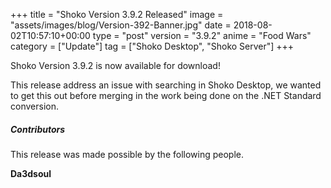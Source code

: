 +++
title = "Shoko Version 3.9.2 Released"
image = "assets/images/blog/Version-392-Banner.jpg"
date = 2018-08-02T10:57:10+00:00
type = "post"
version = "3.9.2"
anime = "Food Wars"
category = ["Update"]
tag = ["Shoko Desktop", "Shoko Server"]
+++

Shoko Version 3.9.2 is now available for download!

This release address an issue with searching in Shoko Desktop, we wanted to get this out before merging in the work being done on the .NET Standard conversion. 

##### Contributors

This release was made possible by the following people. 

**Da3dsoul**